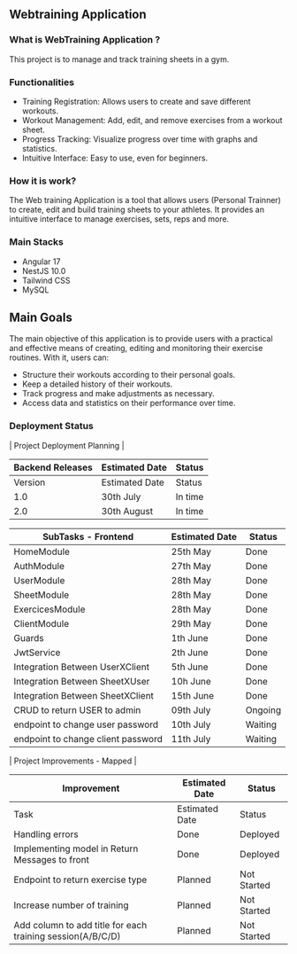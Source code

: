 ## Webtraining Application

### What is WebTraining Application ?

This project is to manage and track training sheets in a gym.

### Functionalities

- Training Registration: Allows users to create and save different workouts.
- Workout Management: Add, edit, and remove exercises from a workout sheet.
- Progress Tracking: Visualize progress over time with graphs and statistics.
- Intuitive Interface: Easy to use, even for beginners.

### How it is work?

The Web training Application is a tool that allows users (Personal Trainner) to create, edit and build training sheets
to your athletes. It provides an intuitive interface to manage exercises, sets, reps and more.

### Main Stacks

- Angular 17
- NestJS 10.0
- Tailwind CSS
- MySQL

## Main Goals

The main objective of this application is to provide users with a practical and effective means of creating, editing and
monitoring their exercise routines. With it, users can:

- Structure their workouts according to their personal goals.
- Keep a detailed history of their workouts.
- Track progress and make adjustments as necessary.
- Access data and statistics on their performance over time.

### Deployment Status

| Project Deployment Planning |

| Backend Releases | Estimated Date | Status  |
|------------------|----------------|---------|
| Version          | Estimated Date | Status  |
| 1.0              | 30th July      | In time |
| 2.0              | 30th August    | In time |


| SubTasks - Frontend                | Estimated Date | Status  |
|------------------------------------|----------------|---------|
| HomeModule                         | 25th May       | Done    |
| AuthModule                         | 27th May       | Done    |
| UserModule                         | 28th May       | Done    |
| SheetModule                        | 28th May       | Done    |
| ExercicesModule                    | 28th May       | Done    |
| ClientModule                       | 29th May       | Done    |
| Guards                             | 1th June       | Done    |
| JwtService                         | 2th June       | Done    |
| Integration Between UserXClient    | 5th June       | Done    |
| Integration Between SheetXUser     | 10h June       | Done    |
| Integration Between SheetXClient   | 15th June      | Done    |
| CRUD to return USER to admin       | 09th July      | Ongoing |
| endpoint to change user password   | 10th July      | Waiting |
| endpoint to change client password | 11th July      | Waiting |


| Project Improvements - Mapped |

| Improvement                                                | Estimated Date | Status      |
|------------------------------------------------------------|----------------|-------------|
| Task                                                       | Estimated Date | Status      |
| Handling errors                                            | Done           | Deployed    |
| Implementing model in Return Messages to front             | Done           | Deployed    |
| Endpoint to return exercise type                           | Planned        | Not Started |
| Increase number of training                                | Planned        | Not Started |
| Add column to add title for each training session(A/B/C/D) | Planned        | Not Started |
